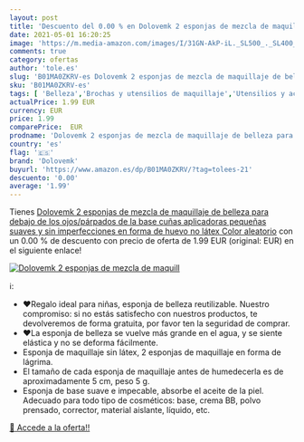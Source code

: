 ```yaml
---
layout: post
title: 'Descuento del 0.00 % en Dolovemk 2 esponjas de mezcla de maquill'
date: 2021-05-01 16:20:25
image: 'https://m.media-amazon.com/images/I/31GN-AkP-iL._SL500_._SL400_.jpg'
comments: true
category: ofertas
author: 'tole.es'
slug: 'B01MA0ZKRV-es Dolovemk 2 esponjas de mezcla de maquillaje de belleza...'
sku: 'B01MA0ZKRV-es'
tags: [ 'Belleza','Brochas y utensilios de maquillaje','Utensilios y accesorios de belleza','Utensilios y accesorios para ojos','dolovemk','maquillaje', ]
actualPrice: 1.99 EUR
currency: EUR
price: 1.99
comparePrice:  EUR
prodname: 'Dolovemk 2 esponjas de mezcla de maquillaje de belleza para debajo de los ojos/párpados de la base cuñas aplicadoras  pequeñas suaves y sin imperfecciones en forma de huevo  no látex Color aleatorio'
country: 'es'
flag: '🇪🇸'
brand: 'Dolovemk'
buyurl: 'https://www.amazon.es/dp/B01MA0ZKRV/?tag=tolees-21'
descuento: '0.00'
average: '1.99'
---
```


Tienes [Dolovemk 2 esponjas de mezcla de maquillaje de belleza para debajo de los ojos/párpados de la base cuñas aplicadoras  pequeñas suaves y sin imperfecciones en forma de huevo  no látex Color aleatorio](https://www.amazon.es/dp/B01MA0ZKRV/?tag=tolees-21) con un 0.00 % de descuento con precio de oferta de 1.99 EUR (original:  EUR) en el siguiente enlace!

[![Dolovemk 2 esponjas de mezcla de maquill](https://m.media-amazon.com/images/I/31GN-AkP-iL._SL500_._SL400_.jpg)](https://www.amazon.es/dp/B01MA0ZKRV/?tag=tolees-21)

ℹ️:

- ❤️Regalo ideal para niñas, esponja de belleza reutilizable. Nuestro compromiso: si no estás satisfecho con nuestros productos, te devolveremos de forma gratuita, por favor ten la seguridad de comprar.
- ❤️La esponja de belleza se vuelve más grande en el agua, y se siente elástica y no se deforma fácilmente.
- Esponja de maquillaje sin látex, 2 esponjas de maquillaje en forma de lágrima.
- El tamaño de cada esponja de maquillaje antes de humedecerla es de aproximadamente 5 cm, peso 5 g.
- Esponja de base suave e impecable, absorbe el aceite de la piel. Adecuado para todo tipo de cosméticos: base, crema BB, polvo prensado, corrector, material aislante, líquido, etc.

[🛒 Accede a la oferta!!](https://www.amazon.es/dp/B01MA0ZKRV/?tag=tolees-21)
